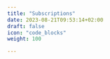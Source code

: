 ```yaml
---
title: "Subscriptions"
date: 2023-08-21T09:53:14+02:00
draft: false
icon: "code_blocks"
weight: 100

---
```


